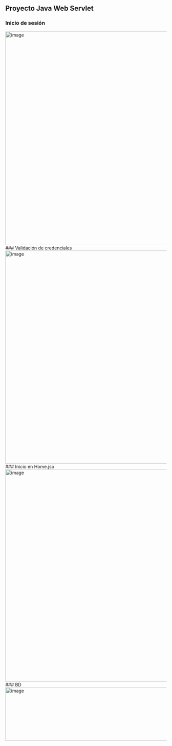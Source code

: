 ## Proyecto Java Web Servlet

### Inicio de sesión
<img width="1505" height="666" alt="image" src="https://github.com/user-attachments/assets/8643073d-1048-4222-a19c-52f18e1a76d1" />
### Validación de credenciales
<img width="1398" height="665" alt="image" src="https://github.com/user-attachments/assets/1bc5a153-20df-4aee-96d0-cb2158658dc9" />
### Inicio en Home.jsp
<img width="1442" height="663" alt="image" src="https://github.com/user-attachments/assets/e8cfd060-bde6-48a6-94a6-8f34ab05c325" />
### BD 

<img width="1301" height="167" alt="image" src="https://github.com/user-attachments/assets/1bbe158e-8ba2-467f-8708-3d8cb91cf148" />
